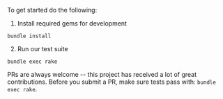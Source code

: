 To get started do the following:

1. Install required gems for development

  `bundle install`

2. Run our test suite

  `bundle exec rake`

PRs are always welcome -- this project has received a lot of great contributions. Before you submit a PR, make sure tests pass with: `bundle exec rake`.
